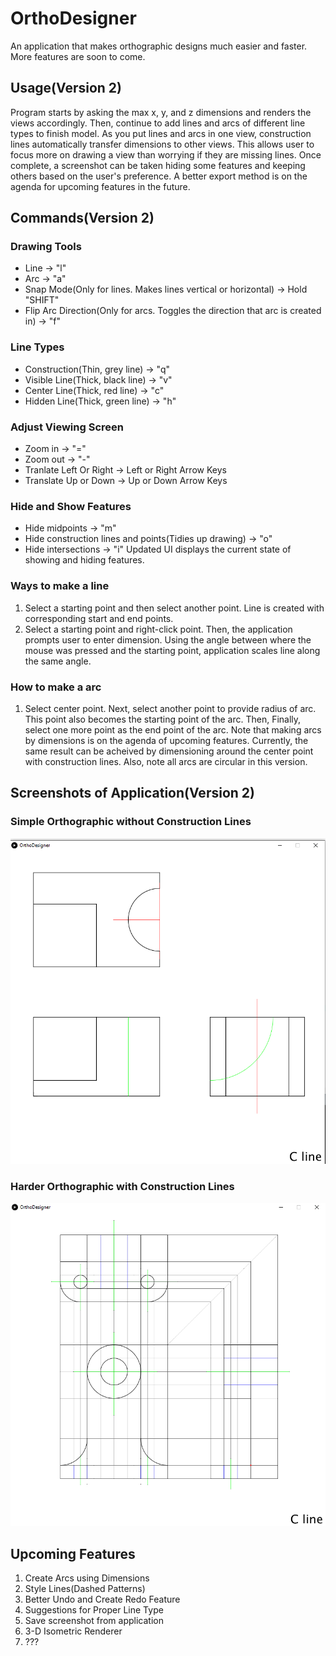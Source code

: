 # OrthoDesigner
An application that makes orthographic designs much easier and faster. More features are soon to come. 

## Usage(Version 2)
Program starts by asking the max x, y, and z dimensions and renders the views accordingly. Then, continue to add lines and arcs of different line types to finish model. As you put lines and arcs in one view, construction lines automatically transfer dimensions to other views. This allows user to focus more on drawing a view than worrying if they are missing lines. Once complete, a screenshot can be taken hiding some features and keeping others based on the user's preference. A better export method is on the agenda for upcoming features in the future.

## Commands(Version 2)
### Drawing Tools
* Line -> "l"
* Arc -> "a"
* Snap Mode(Only for lines. Makes lines vertical or horizontal) -> Hold "SHIFT"
* Flip Arc Direction(Only for arcs. Toggles the direction that arc is created in) -> "f"

### Line Types
* Construction(Thin, grey line) -> "q"
* Visible Line(Thick, black line) -> "v"
* Center Line(Thick, red line) -> "c"
* Hidden Line(Thick, green line) -> "h"

### Adjust Viewing Screen
* Zoom in -> "="
* Zoom out -> "-"
* Tranlate Left Or Right -> Left or Right Arrow Keys
* Translate Up or Down -> Up or Down Arrow Keys

### Hide and Show Features
* Hide midpoints -> "m"
* Hide construction lines and points(Tidies up drawing) -> "o"
* Hide intersections -> "i"
Updated UI displays the current state of showing and hiding features.

### Ways to make a line
1. Select a starting point and then select another point. Line is created with corresponding start and end points.
2. Select a starting point and right-click point. Then, the application prompts user to enter dimension. Using the angle between where the mouse was pressed and the starting point, application scales line along the same angle.

### How to make a arc
1. Select center point. Next, select another point to provide radius of arc. This point also becomes the starting point of the arc. Then, Finally, select one more point as the end point of the arc. 
Note that making arcs by dimensions is on the agenda of upcoming features. Currently, the same result can be acheived by dimensioning around the center point with construction lines.
Also, note all arcs are circular in this version.  

## Screenshots of Application(Version 2)
### Simple Orthographic without Construction Lines
![Image of Simple Orthographic without Construction Lines](https://github.com/Saptak625/OrthoDesigner/blob/main/Application%20Screenshots/SimpleOrtho1WithoutConstruction.png)
### Harder Orthographic with Construction Lines
![Image of Harder Orthographic with Construction Lines](https://github.com/Saptak625/OrthoDesigner/blob/main/Application%20Screenshots/HarderOrtho1WithConstruction.png)

## Upcoming Features
1. Create Arcs using Dimensions
2. Style Lines(Dashed Patterns)
3. Better Undo and Create Redo Feature
4. Suggestions for Proper Line Type
5. Save screenshot from application
6. 3-D Isometric Renderer
7. ???
